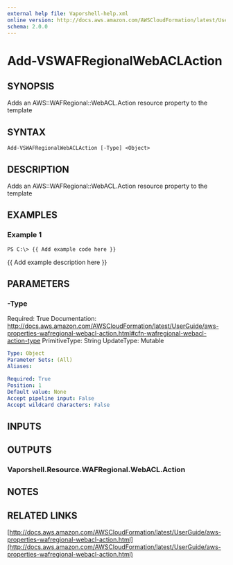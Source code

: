 ```yaml
---
external help file: Vaporshell-help.xml
online version: http://docs.aws.amazon.com/AWSCloudFormation/latest/UserGuide/aws-properties-wafregional-webacl-action.html
schema: 2.0.0
---
```


# Add-VSWAFRegionalWebACLAction

## SYNOPSIS
Adds an AWS::WAFRegional::WebACL.Action resource property to the template

## SYNTAX

```
Add-VSWAFRegionalWebACLAction [-Type] <Object>
```

## DESCRIPTION
Adds an AWS::WAFRegional::WebACL.Action resource property to the template

## EXAMPLES

### Example 1
```
PS C:\> {{ Add example code here }}
```

{{ Add example description here }}

## PARAMETERS

### -Type
Required: True
Documentation: http://docs.aws.amazon.com/AWSCloudFormation/latest/UserGuide/aws-properties-wafregional-webacl-action.html#cfn-wafregional-webacl-action-type
PrimitiveType: String
UpdateType: Mutable

```yaml
Type: Object
Parameter Sets: (All)
Aliases: 

Required: True
Position: 1
Default value: None
Accept pipeline input: False
Accept wildcard characters: False
```

## INPUTS

## OUTPUTS

### Vaporshell.Resource.WAFRegional.WebACL.Action

## NOTES

## RELATED LINKS

[http://docs.aws.amazon.com/AWSCloudFormation/latest/UserGuide/aws-properties-wafregional-webacl-action.html](http://docs.aws.amazon.com/AWSCloudFormation/latest/UserGuide/aws-properties-wafregional-webacl-action.html)

